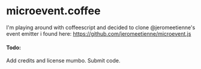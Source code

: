 microevent.coffee
=================

I'm playing around with coffeescript and decided to clone @jeromeetienne's event emitter i found
here: https://github.com/jeromeetienne/microevent.js

#### Todo:
Add credits and license mumbo.
Submit code.
